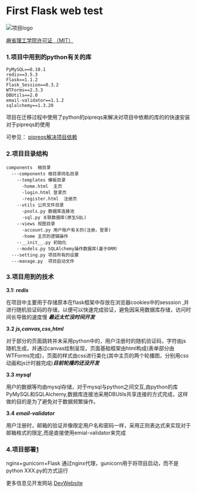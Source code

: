 # First Flask web test
![项目logo](https://sincos.ga/logo.jpg)

[麻省理工学院许可证 （MIT）](https://raw.githubusercontent.com/qwert-f/flask/main/LICENSE)
### 1.项目中用到的python有关的库

    PyMySQL==0.10.1
    redis==3.5.3
    Flask==1.1.2
    Flask_Session==0.3.2
    WTForms==2.3.3
    DBUtils==2.0
    email-validator==1.1.2
    sqlalchemy==1.3.20

项目在迁移过程中使用了python的pipreqs来解决对项目中依赖的库的的快速安装
对于pipreqs的使用

可参见：
[pipreqs解决项目依赖](https://sincos.ga/reqs.html)

### 2.项目目录结构

    components  根目录
      ---components 根目录同名目录
        --templates 模板目录
          -home.html  主页
          -login.html 登录页
          -register.html  注册页
        --utils 公共文件目录
          -pools.py 数据库连接池
          -sql.py 关联数据库(原生SQL)
        --views 视图目录
          -account.py 用户账户有关的(注册，登录)
          -home 主页的逻辑操作
        --__init__.py 初始化
        --models.py SQLAlchemy操作数据库(基于ORM）
      ---setting.py 项目所有的设置
      ---manage.py  项目启动文件

### 3.项目用到的技术
**3.1:**
***redis***

在项目中主要用于存储原本在flask框架中存放在浏览器cookies中的sesssion
,并进行随机验证码的存储，以便可以快速完成验证，避免因采用数据库存储，访问时间长导致的速度慢 ***最近太忙没时间开发***

**3.2**
***js,canvas,css,html***

对于部分的页面跳转并未采用python中的，用户注册时的随机验证码，字符由js随机生成，并通过canvas绘制呈现，页面基础框架由html构成(表单部分由WTForms完成)，页面的样式由css进行美化(其中主页的两个轮播图，分别用css动画和js计时器完成)***目前轮播的还没开发***

**3.3**
***mysql***

用户的数据等均由mysql存储，对于mysql与python之间交互,由python的库PyMySQL和SQLAlchemy,数据库连接池采用DBUtils共享连接的方式完成，这样做的目的是为了避免对于数据频繁操作。

**3.4**
***email-validator***

用户注册时，邮箱的验证并像限定用户名和密码一样，采用正则表达式来实现对于邮箱格式的限定,而是直接使用emial-validator来完成

### 4.项目部署[1]
nginx+gunicorn+Flask
通过nginx代理，gunicorn用于将项目启动，而不是python XXX.py的方式运行

更多信息见开发网站
[DevWebsite](https://sincos.ga)

[1]:***注：部署并未成功实现通过域名访问，虽然做了域名解析等，可能的原因还在还在找，目前正在验证猜测的原因***
